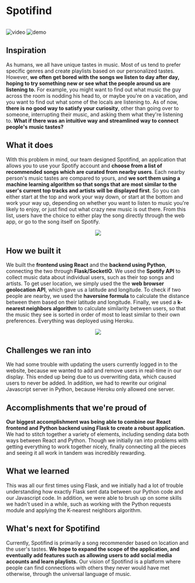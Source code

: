 # Spotifind
<p align="center">  
  <img src="https://raw.githubusercontent.com/mathewjhan/spotifind/master/logo.png" alt="">
</p>

![video](https://www.youtube.com/watch?v=V34ltGu_nWE)
![demo](https://ivyhacks-spotifind.herokuapp.com/)

## Inspiration
As humans, we all have unique tastes in music. Most of us tend to prefer specific genres and create playlists based on our personalized tastes. However, **we often get bored with the songs we listen to day after day, hoping to try something new or see what the people around us are listening to.** For example, you might want to find out what music the guy across the room is nodding his head to, or maybe you're on a vacation, and you want to find out what some of the locals are listening to. As of now, **there is no good way to satisfy your curiosity**, other than going over to someone, interrupting their music, and asking them what they're listening to. **What if there was an intuitive way and streamlined way to connect people's music tastes?**

## What it does
With this problem in mind, our team designed Spotifind, an application that allows you to use your Spotify account and **choose from a list of recommended songs which are curated from nearby users**. Each nearby person's music tastes are compared to yours, and **we sort them using a machine learning algorithm so that songs that are most similar to the user's current top tracks and artists will be displayed first**. So you can either start at the top and work your way down, or start at the bottom and work your way up, depending on whether you want to listen to music you're likely to enjoy, or just find out what crazy new music is out there. From this list, users have the choice to either play the song directly through the web app, or go to the song itself on Spotify.

<p align="center">  
  <img src="https://raw.githubusercontent.com/mathewjhan/spotifind/master/example_2.png">
</p>

## How we built it
We built the **frontend using React** and the **backend using Python**, connecting the two through **Flask/SocketIO**. We used the **Spotify API** to collect music data about individual users, such as their top songs and artists. To get user location, we simply used the the **web browser geolocation API**, which gave us a latitude and longitude. To check if two people are nearby, we used the **haversine formula** to calculate the distance between them based on their latitude and longitude. Finally, we used a  **k-nearest neighbors algorithm** to calculate similarity between users, so that the music they see is sorted in order of most to least similar to their own preferences. Everything was deployed using Heroku.


<p align="center">  
  <img src="https://raw.githubusercontent.com/mathewjhan/spotifind/master/example_1.png">
</p>

## Challenges we ran into
We had some trouble with updating the users currently logged in to the website, because we wanted to add and remove users in real-time in our display. This ended up being due to us overwriting data, which caused users to never be added. In addition, we had to rewrite our original Javascript server in Python, because Heroku only allowed one server.

## Accomplishments that we're proud of
**Our biggest accomplishment was being able to combine our React frontend and Python backend using Flask to create a robust application.** We had to stitch together a variety of elements, including sending data both ways between React and Python. Though we initially ran into problems with getting everything to work together nicely, finally connecting all the pieces and seeing it all work in tandem was incredibly rewarding.

## What we learned
This was all our first times using Flask, and we initially had a lot of trouble understanding how exactly Flask sent data between our Python code and our Javascript code. In addition, we were able to brush up on some skills we hadn't used in a while, such as working with the Python requests module and applying the K-nearest neighbors algorithm.

## What's next for Spotifind
Currently, Spotifind is primarily a song recommender based on location and the user's tastes. **We hope to expand the scope of the application, and eventually add features such as allowing users to add social media accounts and learn playlists.** Our vision of Spotifind is a platform where people can find connections with others they never would have met otherwise, through the universal language of music.


